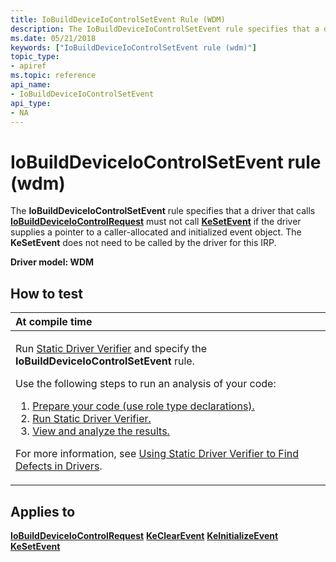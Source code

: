 ```yaml
---
title: IoBuildDeviceIoControlSetEvent Rule (WDM)
description: The IoBuildDeviceIoControlSetEvent rule specifies that a driver that calls IoBuildDeviceIoControlRequest must not call KeSetEvent if the driver supplies a pointer to a caller-allocated and initialized event object.
ms.date: 05/21/2018
keywords: ["IoBuildDeviceIoControlSetEvent rule (wdm)"]
topic_type:
- apiref
ms.topic: reference
api_name:
- IoBuildDeviceIoControlSetEvent
api_type:
- NA
---
```


# IoBuildDeviceIoControlSetEvent rule (wdm)


The **IoBuildDeviceIoControlSetEvent** rule specifies that a driver that calls [**IoBuildDeviceIoControlRequest**](/windows-hardware/drivers/ddi/wdm/nf-wdm-iobuilddeviceiocontrolrequest) must not call [**KeSetEvent**](/windows-hardware/drivers/ddi/wdm/nf-wdm-kesetevent) if the driver supplies a pointer to a caller-allocated and initialized event object. The **KeSetEvent** does not need to be called by the driver for this IRP.

**Driver model: WDM**

## How to test

<table>
<colgroup>
<col width="100%" />
</colgroup>
<thead>
<tr class="header">
<th align="left">At compile time</th>
</tr>
</thead>
<tbody>
<tr class="odd">
<td align="left"><p>Run <a href="/windows-hardware/drivers/devtest/static-driver-verifier" data-raw-source="[Static Driver Verifier](./static-driver-verifier.md)">Static Driver Verifier</a> and specify the <strong>IoBuildDeviceIoControlSetEvent</strong> rule.</p>
Use the following steps to run an analysis of your code:
<ol>
<li><a href="/windows-hardware/drivers/devtest/using-static-driver-verifier-to-find-defects-in-drivers#preparing-your-source-code" data-raw-source="[Prepare your code (use role type declarations).](./using-static-driver-verifier-to-find-defects-in-drivers.md#preparing-your-source-code)">Prepare your code (use role type declarations).</a></li>
<li><a href="/windows-hardware/drivers/devtest/using-static-driver-verifier-to-find-defects-in-drivers#running-static-driver-verifier" data-raw-source="[Run Static Driver Verifier.](./using-static-driver-verifier-to-find-defects-in-drivers.md#running-static-driver-verifier)">Run Static Driver Verifier.</a></li>
<li><a href="/windows-hardware/drivers/devtest/using-static-driver-verifier-to-find-defects-in-drivers#viewing-and-analyzing-the-results" data-raw-source="[View and analyze the results.](./using-static-driver-verifier-to-find-defects-in-drivers.md#viewing-and-analyzing-the-results)">View and analyze the results.</a></li>
</ol>
<p>For more information, see <a href="/windows-hardware/drivers/devtest/using-static-driver-verifier-to-find-defects-in-drivers" data-raw-source="[Using Static Driver Verifier to Find Defects in Drivers](./using-static-driver-verifier-to-find-defects-in-drivers.md)">Using Static Driver Verifier to Find Defects in Drivers</a>.</p></td>
</tr>
</tbody>
</table>

## Applies to

[**IoBuildDeviceIoControlRequest**](/windows-hardware/drivers/ddi/wdm/nf-wdm-iobuilddeviceiocontrolrequest)
[**KeClearEvent**](/windows-hardware/drivers/ddi/wdm/nf-wdm-keclearevent)
[**KeInitializeEvent**](/windows-hardware/drivers/ddi/wdm/nf-wdm-keinitializeevent)
[**KeSetEvent**](/windows-hardware/drivers/ddi/wdm/nf-wdm-kesetevent)
